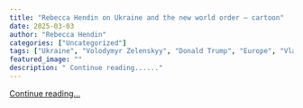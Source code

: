 ```yaml
---
title: "Rebecca Hendin on Ukraine and the new world order – cartoon"
date: 2025-03-03
author: "Rebecca Hendin"
categories: ["Uncategorized"]
tags: ["Ukraine", "Volodymyr Zelenskyy", "Donald Trump", "Europe", "Vladimir Putin", "Emmanuel Macron", "Keir Starmer", "US news"]
featured_image: ""
description: " Continue reading......"
---
```


[Continue reading...](https://www.theguardian.com/commentisfree/picture/2025/mar/03/rebecca-hendin-ukraine-new-world-order)
